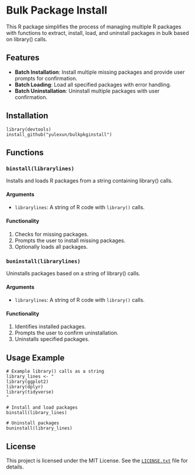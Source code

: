 # Bulk Package Install

This R package simplifies the process of managing multiple R packages with functions to extract, install, load, and uninstall packages in bulk based on library() calls. 

## Features

- **Batch Installation**: Install multiple missing packages and provide user prompts for confirmation.
- **Batch Loading**: Load all specified packages with error handling.
- **Batch Uninstallation**: Uninstall multiple packages with user confirmation.

## Installation

```
library(devtools)
install_github("yulexun/bulkpkginstall")
```

## Functions

### `binstall(librarylines)`

Installs and loads R packages from a string containing library() calls.

#### Arguments

- `librarylines`: A string of R code with `library()` calls.

#### Functionality

1. Checks for missing packages.
2. Prompts the user to install missing packages.
3. Optionally loads all packages.

### `buninstall(librarylines)`

Uninstalls packages based on a string of library() calls.

#### Arguments

- `librarylines`: A string of R code with `library()` calls.

#### Functionality

1. Identifies installed packages.
2. Prompts the user to confirm uninstallation.
3. Uninstalls specified packages.

## Usage Example

```
# Example library() calls as a string
library_lines <- "
library(ggplot2)
library(dplyr)
library(tidyverse)
"

# Install and load packages
binstall(library_lines)

# Uninstall packages
buninstall(library_lines)
```

## License

This project is licensed under the MIT License. See the [`LICENSE.txt`](https://github.com/yulexun/bulkpkginstall/blob/main/LICENSE.txt) file for details.

